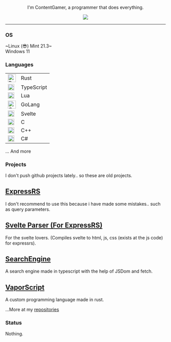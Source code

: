 <p align="center">I'm ContentGamer, a programmer that does everything.</p>

<p align="center">
  <a href="https://youtube.com/@realcontentgamer?sub_confirmation=1">
    <img src="https://img.shields.io/youtube/channel/subscribers/UClIg7IopwBXxeqwrRwhdw1A?style=for-the-badge" />
  </a>
</p>

<hr />

### OS

~Linux (😎) Mint 21.3~ <br/> Windows 11

### Languages

<table>
    <tr>
        <td><img src="https://upload.wikimedia.org/wikipedia/commons/0/0f/Original_Ferris.svg" width="25" alt="Rust" /></td>
        <td>Rust</td>
    </tr>
    <tr>
        <td><img src="https://upload.wikimedia.org/wikipedia/commons/4/4c/Typescript_logo_2020.svg" width="20" alt="TypeScript" /></td>
        <td>TypeScript</td>
    </tr>
    <tr>
        <td><img src="https://upload.wikimedia.org/wikipedia/commons/c/cf/Lua-Logo.svg" width="20" alt="Lua" /></td>
        <td>Lua</td>
    </tr>
    <tr>
        <td><img src="https://www.logo.wine/a/logo/Go_(programming_language)/Go_(programming_language)-Logo.wine.svg" width="25" alt="GoLang" /></td>
        <td>GoLang</td>
    </tr>
    <tr>
        <td><img src="https://upload.wikimedia.org/wikipedia/commons/1/1b/Svelte_Logo.svg" width="20" alt="Svelte" /></td>
        <td>Svelte</td>
    </tr>
    <tr>
        <td><img src="https://upload.wikimedia.org/wikipedia/commons/1/18/C_Programming_Language.svg" width="20" alt="C" /></td>
        <td>C</td>
    </tr>
    <tr>
        <td><img src="https://upload.wikimedia.org/wikipedia/commons/1/18/ISO_C%2B%2B_Logo.svg" width="20" alt="C++" /></td>
        <td>C++</td>
    </tr>
    <tr>
        <td><img src="https://seeklogo.com/images/C/c-sharp-c-logo-02F17714BA-seeklogo.com.png" width="20" alt="C#" /></td>
        <td>C#</td>
    </tr>
</table>

<p>... And more</p>

### Projects
I don't push github projects lately.. so these are old projects.

## [ExpressRS](https://crates.io/crates/expressrs)
I don't recommend to use this because i have made some mistakes.. such as query parameters.

## [Svelte Parser (For ExpressRS)](https://github.com/ContentGamer/svelte-parser)
For the svelte lovers. (Compiles svelte to html, js, css (exists at the js code) for expressrs).

## [SearchEngine](https://github.com/ContentGamer/searchengine)
A search engine made in typescript with the help of JSDom and fetch.

## [VaporScript](https://github.com/ContentGamer/vaporscript)
A custom programming language made in rust.

...More at my [repositories](https://github.com/ContentGamer?tab=repositories)

### Status

Nothing.
